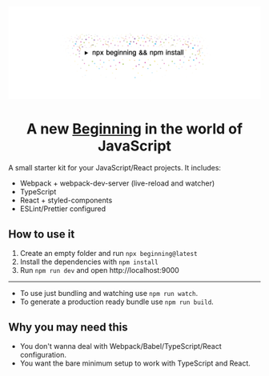 ![Beginning](assets/beginning.jpg)

<h1 align="center">A new <u>Beginning</u> in the world of JavaScript</h1>

A small starter kit for your JavaScript/React projects. It includes:

* Webpack + webpack-dev-server (live-reload and watcher)
* TypeScript
* React + styled-components
* ESLint/Prettier configured

## How to use it

1. Create an empty folder and run `npx beginning@latest`
2. Install the dependencies with `npm install`
3. Run `npm run dev` and open http://localhost:9000

--- 

* To use just bundling and watching use `npm run watch`.
* To generate a production ready bundle use `npm run build`.

## Why you may need this

* You don't wanna deal with Webpack/Babel/TypeScript/React configuration.
* You want the bare minimum setup to work with TypeScript and React.
